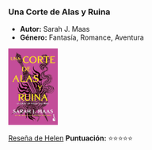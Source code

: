 ### **Una Corte de Alas y Ruina**  
- **Autor:** Sarah J. Maas  
- **Género:** Fantasía, Romance, Aventura  
<img src="../Imagenes/Una corte de alas y ruina.jpg" alt="Una corte de alas y ruina" width="100" />

[Reseña de Helen](../Usuarios/Elena/Mis%20reseñas/Una%20corte%20de%20alas%20y%20ruina.md) **Puntuación:** ⭐⭐⭐⭐⭐ 
